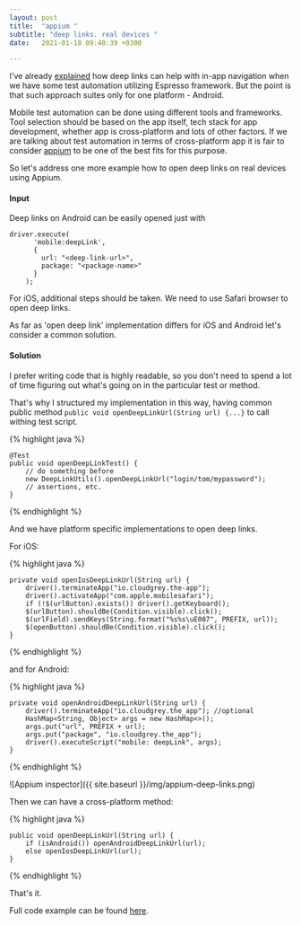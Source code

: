 ```yaml
---
layout: post
title:  "appium "
subtitle: "deep links. real devices "
date:   2021-01-18 09:40:39 +0300

---
```


I've already [explained][explained] how deep links can help with in-app navigation when we have some test automation utilizing Espresso framework.
But the point is that such approach suites only for one platform - Android.

Mobile test automation can be done using different tools and frameworks. Tool selection should be based on the app itself, 
tech stack for app development, whether app is cross-platform and lots of other factors.
If we are talking about test automation in terms of cross-platform app it is fair to consider [appium][Appium] to be one of the 
best fits for this purpose.

So let's address one more example how to open deep links on real devices using Appium.  

#### Input

Deep links on Android can be easily opened just with

```
driver.execute(
      'mobile:deepLink',
      {
        url: "<deep-link-url>",
        package: "<package-name>"
      }
    );
```

For iOS, additional steps should be taken. We need to use Safari browser to open deep links.

As far as 'open deep link' implementation differs for iOS and Android let's consider a common solution.

#### Solution

I prefer writing code that is highly readable, so you don't need to spend a lot of time figuring out what's going on in 
the particular test or method. 

That's why I structured my implementation in this way, having common public method 
```public void openDeepLinkUrl(String url) {...}``` to call withing test script.

{% highlight java %}

    @Test
    public void openDeepLinkTest() {
        // do something before
        new DeepLinkUtils().openDeepLinkUrl("login/tom/mypassword");
        // assertions, etc.
    }
{% endhighlight %}

And we have platform specific implementations to open deep links.

For iOS:

{% highlight java %}

    private void openIosDeepLinkUrl(String url) {
        driver().terminateApp("io.cloudgrey.the-app");
        driver().activateApp("com.apple.mobilesafari");
        if (!$(urlButton).exists()) driver().getKeyboard();
        $(urlButton).shouldBe(Condition.visible).click();
        $(urlField).sendKeys(String.format("%s%s\uE007", PREFIX, url));
        $(openButton).shouldBe(Condition.visible).click();
    }
{% endhighlight %}

and for Android:

{% highlight java %}

    private void openAndroidDeepLinkUrl(String url) {
        driver().terminateApp("io.cloudgrey.the_app"); //optional
        HashMap<String, Object> args = new HashMap<>();
        args.put("url", PREFIX + url);
        args.put("package", "io.cloudgrey.the_app");
        driver().executeScript("mobile: deepLink", args);
    }
{% endhighlight %}


![Appium inspector]({{ site.baseurl }}/img/appium-deep-links.png)


Then we can have a cross-platform method:

{% highlight java %}

    public void openDeepLinkUrl(String url) {
        if (isAndroid()) openAndroidDeepLinkUrl(url);
        else openIosDeepLinkUrl(url);
    }
{% endhighlight %}

That's it. 

Full code example can be found [here][repo].



[appium]: http://appium.io/
[repo]: https://github.com/LucySuslova/appium-deeplinks
[explained]: https://lucysuslova.github.io/2020/01/16/espresso-deeplinks/